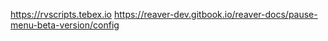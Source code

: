https://rvscripts.tebex.io
https://reaver-dev.gitbook.io/reaver-docs/pause-menu-beta-version/config
